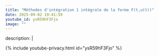 ```yaml
---
title: "Méthodes d'intégration 1 intégrale de la forme F(t,u(t))"
date: 2025-09-02 19:41:59 
youtube_id: ysR59hF3Fjo
image: ""
---
```

description: |
  
{% include youtube-privacy.html id="ysR59hF3Fjo" %}
